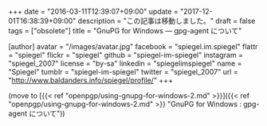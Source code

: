 +++
date = "2016-03-11T12:39:07+09:00"
update = "2017-12-01T16:38:39+09:00"
description = "この記事は移動しました。"
draft = false
tags = ["obsolete"]
title = "GnuPG for Windows ― gpg-agent について"

[author]
  avatar = "/images/avatar.jpg"
  facebook = "spiegel.im.spiegel"
  flattr = "spiegel"
  flickr = "spiegel"
  github = "spiegel-im-spiegel"
  instagram = "spiegel_2007"
  license = "by-sa"
  linkedin = "spiegelimspiegel"
  name = "Spiegel"
  tumblr = "spiegel-im-spiegel"
  twitter = "spiegel_2007"
  url = "http://www.baldanders.info/spiegel/profile/"
+++

(move to [{{< ref "openpgp/using-gnupg-for-windows-2.md" >}}]({{< ref "openpgp/using-gnupg-for-windows-2.md" >}} "GnuPG for Windows : gpg-agent について"))
